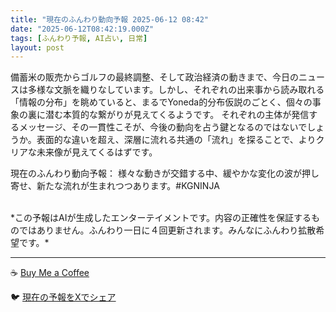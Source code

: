 ```yaml
---
title: "現在のふんわり動向予報 2025-06-12 08:42"
date: "2025-06-12T08:42:19.000Z"
tags: [ふんわり予報, AI占い, 日常]
layout: post
---
```


備蓄米の販売からゴルフの最終調整、そして政治経済の動きまで、今日のニュースは多様な文脈を織りなしています。しかし、それぞれの出来事から読み取れる「情報の分布」を眺めていると、まるでYoneda的分布仮説のごとく、個々の事象の裏に潜む本質的な繋がりが見えてくるようです。  それぞれの主体が発信するメッセージ、その一貫性こそが、今後の動向を占う鍵となるのではないでしょうか。表面的な違いを超え、深層に流れる共通の「流れ」を探ることで、よりクリアな未来像が見えてくるはずです。

現在のふんわり動向予報：
様々な動きが交錯する中、緩やかな変化の波が押し寄せ、新たな流れが生まれつつあります。#KGNINJA

<br>
*この予報はAIが生成したエンターテイメントです。内容の正確性を保証するものではありません。ふんわり一日に４回更新されます。みんなにふんわり拡散希望です。*

---
☕️ [Buy Me a Coffee](https://www.buymeacoffee.com/kgninja)

🐦 [現在の予報をXでシェア](https://twitter.com/intent/tweet?text=%E7%8F%BE%E5%9C%A8%E3%81%AE%E3%81%B5%E3%82%93%E3%82%8F%E3%82%8A%E4%BA%88%E5%A0%B1%3A%20%E3%80%8C%E5%82%99%E8%93%84%E7%B1%B3%E3%81%AE%E8%B2%A9%E5%A3%B2%E3%81%8B%E3%82%89%E3%82%B4%E3%83%AB%E3%83%95%E3%81%AE%E6%9C%80%E7%B5%82%E8%AA%BF%E6%95%B4%E3%80%81%E3%81%9D%E3%81%97%E3%81%A6%E6%94%BF%E6%B2%BB%E7%B5%8C%E6%B8%88%E3%81%AE%E5%8B%95%E3%81%8D%E3%81%BE%E3%81%A7%E3%80%81%E4%BB%8A%E6%97%A5%E3%81%AE%E3%83%8B%E3%83%A5%E3%83%BC%E3%82%B9%E3%81%AF%E5%A4%9A%E6%A7%98%E3%81%AA%E6%96%87%E8%84%88%E3%82%92%E7%B9%94%E3%82%8A%E3%81%AA%E3%81%97%E3%81%A6%E3%81%84%E3%81%BE%E3%81%99%E3%80%82%E3%80%8D%23KGNINJA%20%E7%B6%9A%E3%81%8D%E3%81%AF%E3%83%96%E3%83%AD%E3%82%B0%E3%81%A7%EF%BC%81%F0%9F%91%87&url=https%3A%2F%2Fkg-ninja.github.io%2FFunwariyoso%2F)
